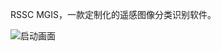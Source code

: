 RSSC MGIS，一款定制化的遥感图像分类识别软件。

![启动画面](https://github.com/Error-Chtholly/RSSC-MGIS/assets/163730294/034c0846-eaa4-4255-b13d-f4e51e945e14)
